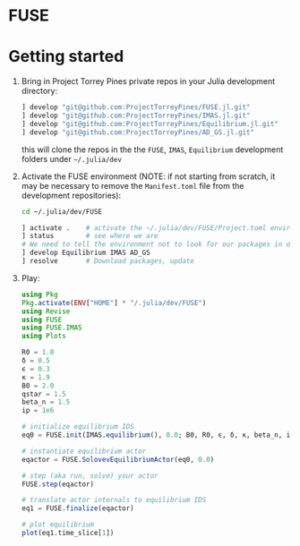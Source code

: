 # FUSE

Getting started
===============

1. Bring in Project Torrey Pines private repos in your Julia development directory:
    ```julia
    ] develop "git@github.com:ProjectTorreyPines/FUSE.jl.git"
    ] develop "git@github.com:ProjectTorreyPines/IMAS.jl.git"
    ] develop "git@github.com:ProjectTorreyPines/Equilibrium.jl.git"
    ] develop "git@github.com:ProjectTorreyPines/AD_GS.jl.git"
    ```
    this will clone the repos in the the `FUSE`, `IMAS`, `Equilibrium` development folders under `~/.julia/dev`
  
2. Activate the FUSE environment (NOTE: if not starting from scratch, it may be necessary to remove the `Manifest.toml` file from the development repositories):
    ```bash
    cd ~/.julia/dev/FUSE
    ```
    
    ```julia
    ] activate .    # activate the ~/.julia/dev/FUSE/Project.toml environment
    ] status        # see where we are
    # We need to tell the environment not to look for our packages in our dev folder and not in the official Julia package registry
    ] develop Equilibrium IMAS AD_GS
    ] resolve       # Download packages, update
    ```

4. Play:

    ```julia
    using Pkg
    Pkg.activate(ENV["HOME"] * "/.julia/dev/FUSE")
    using Revise
    using FUSE
    using FUSE.IMAS
    using Plots
    
    R0 = 1.8
    δ = 0.5
    ϵ = 0.3
    κ = 1.9
    B0 = 2.0
    qstar = 1.5
    beta_n = 1.5
    ip = 1e6

    # initialize equilibrium IDS
    eq0 = FUSE.init(IMAS.equilibrium(), 0.0; B0, R0, ϵ, δ, κ, beta_n, ip)
    
    # instantiate equilibrium actor
    eqactor = FUSE.SolovevEquilibriumActor(eq0, 0.0)
    
    # step (aka run, solve) your actor
    FUSE.step(eqactor)
    
    # translate actor internals to equilibrium IDS
    eq1 = FUSE.finalize(eqactor)
    
    # plot equilibrium
    plot(eq1.time_slice[1])
    ```
